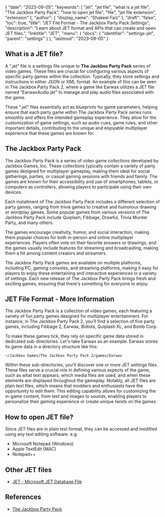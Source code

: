 {
  "date": "2023-09-05",
  "keywords": [
    "jet",
    "jet file",
    "what is a jet file",
    "The Jackbox Party Pack",
    "how to open jet file",
    "file",
    "jet file extension",
    "extension"
  ],
  "author": {
    "display_name": "Shakeel Faiz"
  },
  "draft": "false",
  "toc": true,
  "title": "JET File Format - The Jackbox Party Pack Settings",
  "description": "Learn about JET format and APIs that can create and open JET files.",
  "linktitle": "JET",
  "menu": {
    "docs": {
      "identifier": "settings-jet",
      "parent": "settings"
    }
  },
  "lastmod": "2023-09-05"
}

## What is a JET file?

A ".jet" file is a settings file unique to **The Jackbox Party Pack** series of video games. These files are crucial for configuring various aspects of specific party games within the collection. Typically, they store settings and instructions in either JSON or XML format. An example of this can be seen in The Jackbox Party Pack 2, where a game like Earwax utilizes a JET file named "EarwaxAudio.jet" to manage and play audio files associated with the game.

These ".jet" files essentially act as blueprints for game parameters, helping ensure that each party game within The Jackbox Party Pack series runs smoothly and offers the intended gameplay experience. They allow for the customization of game settings, such as audio cues, game rules, and other important details, contributing to the unique and enjoyable multiplayer experience that these games are known for.

## The Jackbox Party Pack

The Jackbox Party Pack is a series of video game collections developed by Jackbox Games, Inc. These collections typically contain a variety of party games designed for multiplayer gameplay, making them ideal for social gatherings, parties, or casual gaming sessions with friends and family. The games are known for their accessibility and use of smartphones, tablets, or computers as controllers, allowing players to participate using their own devices.

Each installment of The Jackbox Party Pack includes a different selection of party games, ranging from trivia games to creative and humorous drawing or wordplay games. Some popular games from various versions of The Jackbox Party Pack include Quiplash, Fibbage, Drawful, Trivia Murder Party, and many others.

The games encourage creativity, humor, and social interaction, making them popular choices for both in-person and online multiplayer experiences. Players often vote on their favorite answers or drawings, and the games usually include features for streaming and broadcasting, making them a hit among content creators and streamers.

The Jackbox Party Pack games are available on multiple platforms, including PC, gaming consoles, and streaming platforms, making it easy for players to enjoy these entertaining and interactive experiences in a variety of settings. Each new release of The Jackbox Party Pack brings fresh and exciting games, ensuring that there's something for everyone to enjoy.

## JET File Format - More Information

The Jackbox Party Pack is a collection of video games, each featuring a variety of fun party games designed for multiplayer entertainment. For instance, in The Jackbox Party Pack 2, you'll find a selection of five party games, including Fibbage 2, Earwax, Bidiots, Quiplash XL, and Bomb Corp.

To make these games tick, they rely on specific game data stored in dedicated sub-directories. Let's take Earwax as an example. Earwax stores its game data in a directory structure like this:

```
~/Jackbox Games/The Jackbox Party Pack 2/games/Earwax
```

Within these sub-directories, you'll discover one or more JET settings files. These files serve a crucial role in defining various aspects of the game, such as what text appears, which media files are used, and when these elements are displayed throughout the gameplay. Notably, all JET files are plain text files, which means that modders and enthusiasts have the opportunity to edit them. This editing capability allows for customizing the in-game content, from text and images to sounds, enabling players to personalize their gaming experience or create unique twists on the games.

## How to open JET file?

Since JET files are in plain text format, they can be accessed and modified using any text editing software. e.g.

- Microsoft Notepad (Windows)
- Apple TextEdit (MAC)
- Notepad++

## Other JET files

- [JET - Microsoft JET Database File](/database/jet/)

## References
* [The Jackbox Party Pack](https://en.wikipedia.org/wiki/The_Jackbox_Party_Pack)
